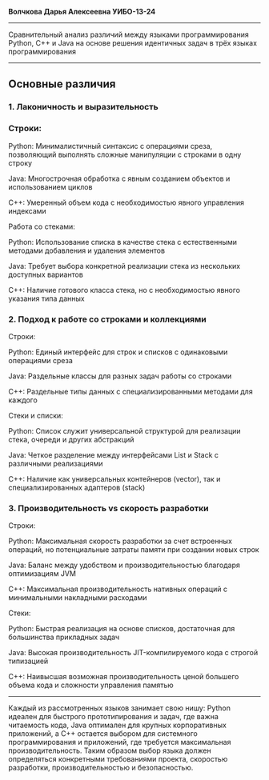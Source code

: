 __**Волчкова Дарья Алексеевна  УИБО-13-24**__
__________________________________________________________
Сравнительный анализ различий между языками программирования Python, C++ и Java на основе решения идентичных задач в трёх языках программирования
__________________________________________________________
##                                                           **Основные различия** 

### 1. Лаконичность и выразительность

### Строки:

Python: Минималистичный синтаксис с операциями среза, позволяющий выполнять сложные манипуляции с строками в одну строку

Java: Многострочная обработка с явным созданием объектов и использованием циклов

C++: Умеренный объем кода с необходимостью явного управления индексами

Работа со стеками:

Python: Использование списка в качестве стека с естественными методами добавления и удаления элементов

Java: Требует выбора конкретной реализации стека из нескольких доступных вариантов

C++: Наличие готового класса стека, но с необходимостью явного указания типа данных

### 2. Подход к работе со строками и коллекциями
Строки:

Python: Единый интерфейс для строк и списков с одинаковыми операциями среза

Java: Раздельные классы для разных задач работы со строками

C++: Раздельные типы данных с специализированными методами для каждого

Стеки и списки:

Python: Список служит универсальной структурой для реализации стека, очереди и других абстракций

Java: Четкое разделение между интерфейсами List и Stack с различными реализациями

C++: Наличие как универсальных контейнеров (vector), так и специализированных адаптеров (stack)

### 3. Производительность vs скорость разработки
Строки:

Python: Максимальная скорость разработки за счет встроенных операций, но потенциальные затраты памяти при создании новых строк

Java: Баланс между удобством и производительностью благодаря оптимизациям JVM

C++: Максимальная производительность нативных операций с минимальными накладными расходами

Стеки:

Python: Быстрая реализация на основе списков, достаточная для большинства прикладных задач

Java: Высокая производительность JIT-компилируемого кода с строгой типизацией

C++: Наивысшая возможная производительность ценой большего объема кода и сложности управления памятью



__________________________________________________________
Каждый из рассмотренных языков занимает свою нишу: Python идеален для быстрого прототипирования и задач, где важна читаемость кода, Java оптимален для крупных корпоративных приложений, а C++ остается выбором для системного программирования и приложений, где требуется максимальная производительность. Таким образом выбор языка должен определяться конкретными требованиями проекта, скоростью разработки, производительностью и безопасностью.

